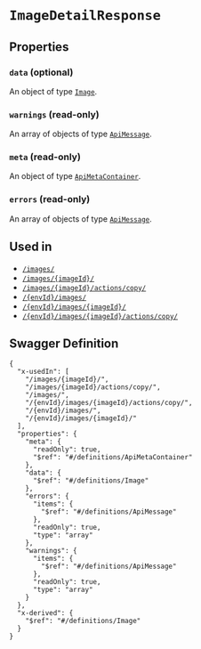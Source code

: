 # `ImageDetailResponse` #







## Properties ##

### `data` (optional) ###




An object of type [`Image`](./../definitions/Image.mkd).



### `warnings` (read-only) ###




An array of 
objects of type [`ApiMessage`](./../definitions/ApiMessage.mkd).


### `meta` (read-only) ###




An object of type [`ApiMetaContainer`](./../definitions/ApiMetaContainer.mkd).



### `errors` (read-only) ###




An array of 
objects of type [`ApiMessage`](./../definitions/ApiMessage.mkd).




## Used in ##

  + [`/images/`](./../rest/api/account/v1beta0/images/)
  + [`/images/{imageId}/`](./../rest/api/account/v1beta0/images/{imageId}/)
  + [`/images/{imageId}/actions/copy/`](./../rest/api/account/v1beta0/images/{imageId}/actions/copy/)
  + [`/{envId}/images/`](./../rest/api/user/v1beta0/{envId}/images/)
  + [`/{envId}/images/{imageId}/`](./../rest/api/user/v1beta0/{envId}/images/{imageId}/)
  + [`/{envId}/images/{imageId}/actions/copy/`](./../rest/api/user/v1beta0/{envId}/images/{imageId}/actions/copy/)

## Swagger Definition ##

    {
      "x-usedIn": [
        "/images/{imageId}/", 
        "/images/{imageId}/actions/copy/", 
        "/images/", 
        "/{envId}/images/{imageId}/actions/copy/", 
        "/{envId}/images/", 
        "/{envId}/images/{imageId}/"
      ], 
      "properties": {
        "meta": {
          "readOnly": true, 
          "$ref": "#/definitions/ApiMetaContainer"
        }, 
        "data": {
          "$ref": "#/definitions/Image"
        }, 
        "errors": {
          "items": {
            "$ref": "#/definitions/ApiMessage"
          }, 
          "readOnly": true, 
          "type": "array"
        }, 
        "warnings": {
          "items": {
            "$ref": "#/definitions/ApiMessage"
          }, 
          "readOnly": true, 
          "type": "array"
        }
      }, 
      "x-derived": {
        "$ref": "#/definitions/Image"
      }
    }
